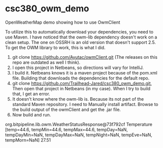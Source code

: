 # csc380_owm_demo
OpenWeatherMap demo showing how to use OwmClient


To utilize this to automatically download your dependencies, you need to use Maven. I have noticed that the owm-lib dependency doesn't work on a clean setup. The one on OSSRH is an old version that doesn't support 2.5. To get the OWM library to work, this is what I did.

1. git clone https://github.com/Ayutac/owmClient.git (The releases on this repo are outdated as well I think).
2. I open this project in Netbeans, so directions will vary for IntelliJ.
3. I build it. Netbeans knows it is a maven project because of the pom.xml file. Building that downloads the dependencies for the default repo.
4. git clone https://github.com/Trailhead-Jared/csc380_owm_demo.git, Then open that project in Netbeans (in my case). When I try to build that, I get an error.
5. It doesn't know where the owm-lib is. Because its not part of the standard Maven repository. I need to Manually install artifact.
Browse to the build output of the owmClient and get the .jar file.
6. Now build and run.

org.bitpipeline.lib.owm.WeatherStatusResponse@73f792cf
Temperature [temp=44.6, tempMin=44.6, tempMax=44.6, tempDay=NaN, tempDayMin=NaN, tempDayMax=NaN, tempNight=NaN, tempEve=NaN, tempMorn=NaN]
27.51

